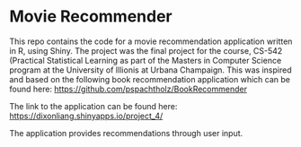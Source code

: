 # Movie Recommender

This repo contains the code for a movie recommendation application written in R, using Shiny. The project was the final project for the course, CS-542 (Practical Statistical Learning as part of the Masters in Computer Science program at the University of Illionis at Urbana Champaign. This was inspired and based on the following book recommendation application which can be found here: https://github.com/pspachtholz/BookRecommender

The link to the application can be found here: https://dixonliang.shinyapps.io/project_4/

The application provides recommendations through user input. 


